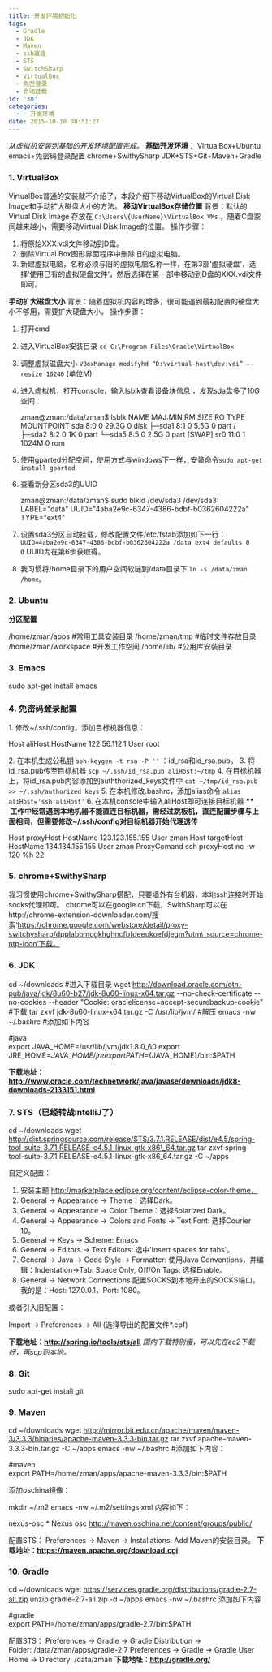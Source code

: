 ```yaml
---
title: 开发环境初始化
tags:
  - Gradle
  - JDK
  - Maven
  - ssh直连
  - STS
  - SwitchSharp
  - VirtualBox
  - 免密登录
  - 自动挂载
id: '30'
categories:
  - - 开发环境
date: 2015-10-18 08:51:27
---
```


_从虚拟机安装到基础的开发环境配置完成。_ **基础开发环境：** VirtualBox+Ubuntu emacs+免密码登录配置 chrome+SwithySharp JDK+STS+Git+Maven+Gradle

### **1\. VirtualBox**

VirtualBox普通的安装就不介绍了，本段介绍下移动VirtualBox的Virtual Disk Image和手动扩大磁盘大小的方法。 **移动VirtualBox存储位置** 背景：默认的Virtual Disk Image 存放在 `C:\Users\{UserName}\VirtualBox VMs` ，随着C盘空间越来越小，需要移动Virtual Disk Image的位置。 操作步骤：

1.  将原始XXX.vdi文件移动到D盘。
2.  删除Virtual Box图形界面程序中删除旧的虚拟电脑。
3.  新建虚拟电脑，名称必须与旧的虚拟电脑名称一样，在第3部‘虚拟硬盘’，选择‘使用已有的虚拟硬盘文件’，然后选择在第一部中移动到D盘的XXX.vdi文件即可。

**手动扩大磁盘大小** 背景：随着虚拟机内容的增多，很可能遇到最初配置的硬盘大小不够用，需要扩大硬盘大小。 操作步骤：

1.  打开cmd
2.  进入VirtualBox安装目录 `cd C:\Program Files\Oracle\VirtualBox`
3.  调整虚拟磁盘大小 `VBoxManage modifyhd “D:\virtual-host\dev.vdi” –-resize 10240` (单位M)
4.  进入虚拟机，打开console，输入lsblk查看设备块信息 ，发现sda盘多了10G空间：
    
    zman@zman:/data/zman$ lsblk
    NAME   MAJ:MIN RM   SIZE RO TYPE MOUNTPOINT
    sda      8:0    0  29.3G  0 disk 
    ├─sda1   8:1    0   5.5G  0 part /
    ├─sda2   8:2    0     1K  0 part 
    └─sda5   8:5    0   2.5G  0 part \[SWAP\]
    sr0     11:0    1  1024M  0 rom
    
5.  使用gparted分配空间，使用方式与windows下一样，安装命令`sudo apt-get install gparted`
6.  查看新分区sda3的UUID
    
    zman@zman:/data/zman$ sudo blkid /dev/sda3
    /dev/sda3: LABEL="data" UUID="4aba2e9c-6347-4386-bdbf-b0362604222a" TYPE="ext4"
    
7.  设置sda3分区自动挂载，修改配置文件/etc/fstab添加如下一行：`UUID=4aba2e9c-6347-4386-bdbf-b0362604222a /data ext4 defaults 0 0` UUID为在第6步获取得。
8.  我习惯将/home目录下的用户空间软链到/data目录下 `ln -s /data/zman /home`。

### 2\. Ubuntu

**分区配置**

/home/zman/apps            #常用工具安装目录
/home/zman/tmp             #临时文件存放目录
/home/zman/workspace       #开发工作空间
/home/lib/                 #公用库安装目录

### 3\. Emacs

sudo apt-get install emacs

### 4. 免密码登录配置

1\. 修改~/.ssh/config，添加目标机器信息：

Host aliHost
  HostName 122.56.112.1
  User root

2\. 在本机生成公私钥 `ssh-keygen -t rsa -P ''` ：id\_rsa和id\_rsa.pub。 3. 将id\_rsa.pub传至目标机器 `scp ~/.ssh/id_rsa.pub aliHost:~/tmp` 4. 在目标机器上，将id\_rsa.pub内容添加到auththorized\_keys文件中 `cat ~/tmp/id_rsa.pub >> ~/.ssh/authorized_keys` 5. 在本机修改.bashrc，添加alias命令 `alias aliHost='ssh aliHost'` 6. 在本机console中输入aliHost即可连接目标机器 **\*\*  工作中经常遇到本地机器不能直连目标机器，需经过跳板机，直连配置步骤与上面相同，但需要修改~/.ssh/config对目标机器开始代理透传**

Host proxyHost
  HostName 123.123.155.155
  User zman
Host targetHost
  HostName 134.134.155.155
  User zman
  ProxyComand ssh proxyHost nc -w 120 %h 22

### 5. chrome+SwithySharp

我习惯使用chrome+SwithySharp搭配，只要墙外有台机器，本地ssh连接时开始socks代理即可。 chrome可以在google.cn下载，SwithSharp可以在http://chrome-extension-downloader.com/搜索‘https://chrome.google.com/webstore/detail/proxy-switchysharp/dpplabbmogkhghncfbfdeeokoefdjegm?utm\_source=chrome-ntp-icon’下载。

### 6\. JDK

cd ~/downloads  #进入下载目录
wget http://download.oracle.com/otn-pub/java/jdk/8u60-b27/jdk-8u60-linux-x64.tar.gz --no-check-certificate --no-cookies --header "Cookie: oraclelicense=accept-securebackup-cookie" #下载
tar zxvf jdk-8u60-linux-x64.tar.gz -C /usr/lib/jvm/ #解压
emacs -nw ~/.bashrc #添加如下内容

#java                                                                                    
export JAVA\_HOME=/usr/lib/jvm/jdk1.8.0\_60
export JRE\_HOME=${JAVA\_HOME}/jre
export PATH=${JAVA\_HOME}/bin:$PATH

**下载地址：http://www.oracle.com/technetwork/java/javase/downloads/jdk8-downloads-2133151.html**

### 7\. STS（已经转战IntelliJ了）

cd ~/downloads
wget http://dist.springsource.com/release/STS/3.7.1.RELEASE/dist/e4.5/spring-tool-suite-3.7.1.RELEASE-e4.5.1-linux-gtk-x86\_64.tar.gz
tar zxvf spring-tool-suite-3.7.1.RELEASE-e4.5.1-linux-gtk-x86\_64.tar.gz -C ~/apps

自定义配置：

1.  安装主题 http://marketplace.eclipse.org/content/eclipse-color-theme，
2.  General -> Appearance -> Theme：选择Dark。
3.  General -> Appearance -> Color Theme：选择Solarized Dark。
4.  General -> Appearance -> Colors and Fonts -> Text Font: 选择Courier 10。
5.  General -> Keys -> Scheme: Emacs
6.  General -> Editors -> Text Editors: 选中'Insert spaces for tabs'。
7.  General -> Java -> Code Style -> Formatter: 使用Java Conventions，并编辑：Indentation->Tab: Space Only, Off/On Tags: 选择Enable。
8.  General -> Network Connections 配置SOCKS到本地开出的SOCKS端口，我的是：Host: 127.0.0.1，Port: 1080。

或者引入旧配置：

Import -> Preferences -> All (选择导出的配置文件\*.epf)

**下载地址：http://spring.io/tools/sts/all** _国内下载特别慢，可以先在ec2下载好，再scp到本地。_

### 8\. Git

sudo apt-get install git

### 9\. Maven

cd ~/downloads
wget http://mirror.bit.edu.cn/apache/maven/maven-3/3.3.3/binaries/apache-maven-3.3.3-bin.tar.gz
tar zxvf apache-maven-3.3.3-bin.tar.gz -C ~/apps
emacs -nw ~/.bashrc #添加如下内容：

#maven                                                                                   
export PATH=/home/zman/apps/apache-maven-3.3.3/bin:$PATH

添加oschina镜像：

mkdir ~/.m2
emacs -nw ~/.m2/settings.xml 内容如下：

<settings xmlns="http://maven.apache.org/SETTINGS/1.0.0"
      xmlns:xsi="http://www.w3.org/2001/XMLSchema-instance"
      xsi:schemaLocation="http://maven.apache.org/SETTINGS/1.0.0                                                                                                                                             
                          http://maven.apache.org/xsd/settings-1.0.0.xsd">
      <localRepository/>
      <interactiveMode/>
      <usePluginRegistry/>
      <offline/>
      <pluginGroups/>
      <servers/>
      <mirrors>
        <mirror>
          <id>nexus-osc</id>
          <mirrorOf>\*</mirrorOf>
          <name>Nexus osc</name>
          <url>http://maven.oschina.net/content/groups/public/</url>
        </mirror>
      </mirrors>
      <proxies/>
      <profiles/>
      <activeProfiles/>
</settings>

配置STS： Preferences -> Maven -> Installations: Add Maven的安装目录。 **下载地址：https://maven.apache.org/download.cgi**

### 10\. Gradle

cd ~/downloads
wget https://services.gradle.org/distributions/gradle-2.7-all.zip
unzip gradle-2.7-all.zip -d ~/apps
emacs -nw ~/.bashrc 添加如下内容

#gradle                                                                                  
export PATH=/home/zman/apps/gradle-2.7/bin:$PATH

配置STS： Preferences -> Gradle -> Gradle Distribution -> Folder: /data/zman/apps/gradle-2.7 Preferences -> Gradle -> Gradle User Home -> Directory: /data/zman **下载地址：http://gradle.org/**